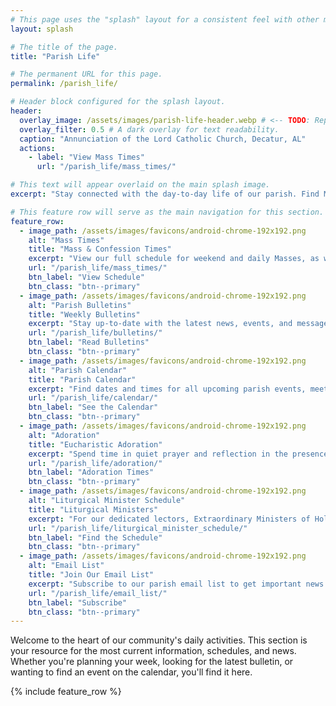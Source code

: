 ```yaml
---
# This page uses the "splash" layout for a consistent feel with other main sections.
layout: splash

# The title of the page.
title: "Parish Life"

# The permanent URL for this page.
permalink: /parish_life/

# Header block configured for the splash layout.
header:
  overlay_image: /assets/images/parish-life-header.webp # <-- TODO: Replace with a photo of the church entrance, a parish event, or people gathering.
  overlay_filter: 0.5 # A dark overlay for text readability.
  caption: "Annunciation of the Lord Catholic Church, Decatur, AL"
  actions:
    - label: "View Mass Times"
      url: "/parish_life/mass_times/"

# This text will appear overlaid on the main splash image.
excerpt: "Stay connected with the day-to-day life of our parish. Find Mass times, view the weekly bulletin, and see what's happening in our community."

# This feature row will serve as the main navigation for this section.
feature_row:
  - image_path: /assets/images/favicons/android-chrome-192x192.png
    alt: "Mass Times"
    title: "Mass & Confession Times"
    excerpt: "View our full schedule for weekend and daily Masses, as well as opportunities for the Sacrament of Reconciliation."
    url: "/parish_life/mass_times/"
    btn_label: "View Schedule"
    btn_class: "btn--primary"
  - image_path: /assets/images/favicons/android-chrome-192x192.png
    alt: "Parish Bulletins"
    title: "Weekly Bulletins"
    excerpt: "Stay up-to-date with the latest news, events, and messages from our pastor by reading the most recent parish bulletins."
    url: "/parish_life/bulletins/"
    btn_label: "Read Bulletins"
    btn_class: "btn--primary"
  - image_path: /assets/images/favicons/android-chrome-192x192.png
    alt: "Parish Calendar"
    title: "Parish Calendar"
    excerpt: "Find dates and times for all upcoming parish events, meetings, holy days, and special liturgies."
    url: "/parish_life/calendar/"
    btn_label: "See the Calendar"
    btn_class: "btn--primary"
  - image_path: /assets/images/favicons/android-chrome-192x192.png
    alt: "Adoration"
    title: "Eucharistic Adoration"
    excerpt: "Spend time in quiet prayer and reflection in the presence of the Blessed Sacrament. View our adoration chapel hours."
    url: "/parish_life/adoration/"
    btn_label: "Adoration Times"
    btn_class: "btn--primary"
  - image_path: /assets/images/favicons/android-chrome-192x192.png
    alt: "Liturgical Minister Schedule"
    title: "Liturgical Ministers"
    excerpt: "For our dedicated lectors, Extraordinary Ministers of Holy Communion, ushers, and altar servers to find their current schedule."
    url: "/parish_life/liturgical_minister_schedule/"
    btn_label: "Find the Schedule"
    btn_class: "btn--primary"
  - image_path: /assets/images/favicons/android-chrome-192x192.png
    alt: "Email List"
    title: "Join Our Email List"
    excerpt: "Subscribe to our parish email list to get important news and weekly updates delivered directly to your inbox."
    url: "/parish_life/email_list/"
    btn_label: "Subscribe"
    btn_class: "btn--primary"
---
```


Welcome to the heart of our community's daily activities. This section is your resource for the most current information, schedules, and news. Whether you're planning your week, looking for the latest bulletin, or wanting to find an event on the calendar, you'll find it here.

{% include feature_row %}